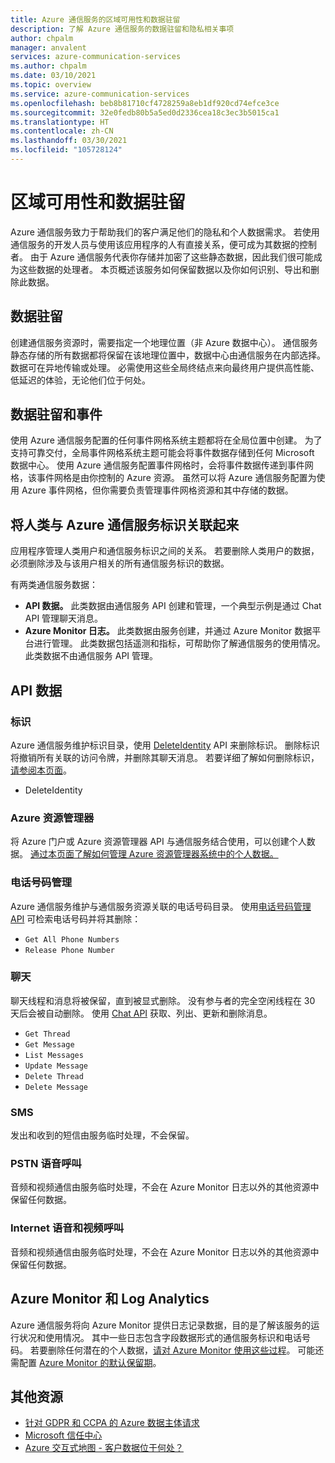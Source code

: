 ```yaml
---
title: Azure 通信服务的区域可用性和数据驻留
description: 了解 Azure 通信服务的数据驻留和隐私相关事项
author: chpalm
manager: anvalent
services: azure-communication-services
ms.author: chpalm
ms.date: 03/10/2021
ms.topic: overview
ms.service: azure-communication-services
ms.openlocfilehash: beb8b81710cf4728259a8eb1df920cd74efce3ce
ms.sourcegitcommit: 32e0fedb80b5a5ed0d2336cea18c3ec3b5015ca1
ms.translationtype: HT
ms.contentlocale: zh-CN
ms.lasthandoff: 03/30/2021
ms.locfileid: "105728124"
---
```

# <a name="region-availability-and-data-residency"></a>区域可用性和数据驻留

Azure 通信服务致力于帮助我们的客户满足他们的隐私和个人数据需求。 若使用通信服务的开发人员与使用该应用程序的人有直接关系，便可成为其数据的控制者。 由于 Azure 通信服务代表你存储并加密了这些静态数据，因此我们很可能成为这些数据的处理者。 本页概述该服务如何保留数据以及你如何识别、导出和删除此数据。

## <a name="data-residency"></a>数据驻留

创建通信服务资源时，需要指定一个地理位置（非 Azure 数据中心）。 通信服务静态存储的所有数据都将保留在该地理位置中，数据中心由通信服务在内部选择。 数据可在异地传输或处理。 必需使用这些全局终结点来向最终用户提供高性能、低延迟的体验，无论他们位于何处。

## <a name="data-residency-and-events"></a>数据驻留和事件

使用 Azure 通信服务配置的任何事件网格系统主题都将在全局位置中创建。 为了支持可靠交付，全局事件网格系统主题可能会将事件数据存储到任何 Microsoft 数据中心。 使用 Azure 通信服务配置事件网格时，会将事件数据传递到事件网格，该事件网格是由你控制的 Azure 资源。 虽然可以将 Azure 通信服务配置为使用 Azure 事件网格，但你需要负责管理事件网格资源和其中存储的数据。

## <a name="relating-humans-to-azure-communication-services-identities"></a>将人类与 Azure 通信服务标识关联起来

应用程序管理人类用户和通信服务标识之间的关系。 若要删除人类用户的数据，必须删除涉及与该用户相关的所有通信服务标识的数据。

有两类通信服务数据：
- **API 数据。** 此类数据由通信服务 API 创建和管理，一个典型示例是通过 Chat API 管理聊天消息。
- **Azure Monitor 日志。** 此类数据由服务创建，并通过 Azure Monitor 数据平台进行管理。 此类数据包括遥测和指标，可帮助你了解通信服务的使用情况。 此类数据不由通信服务 API 管理。

## <a name="api-data"></a>API 数据

### <a name="identities"></a>标识

Azure 通信服务维护标识目录，使用 [DeleteIdentity](/rest/api/communication/communicationidentity/delete) API 来删除标识。 删除标识将撤销所有关联的访问令牌，并删除其聊天消息。 若要详细了解如何删除标识，[请参阅本页面](../quickstarts/access-tokens.md)。

- DeleteIdentity

### <a name="azure-resource-manager"></a>Azure 资源管理器

将 Azure 门户或 Azure 资源管理器 API 与通信服务结合使用，可以创建个人数据。 [通过本页面了解如何管理 Azure 资源管理器系统中的个人数据。](../../azure-resource-manager/management/resource-manager-personal-data.md)

### <a name="telephone-number-management"></a>电话号码管理

Azure 通信服务维护与通信服务资源关联的电话号码目录。 使用[电话号码管理 API](/rest/api/communication/phonenumberadministration) 可检索电话号码并将其删除：

- `Get All Phone Numbers`
- `Release Phone Number`

### <a name="chat"></a>聊天

聊天线程和消息将被保留，直到被显式删除。 没有参与者的完全空闲线程在 30 天后会被自动删除。 使用 [Chat API](/rest/api/communication/chat/chatthread) 获取、列出、更新和删除消息。

- `Get Thread`
- `Get Message`
- `List Messages`
- `Update Message`
- `Delete Thread`
- `Delete Message`

### <a name="sms"></a>SMS

发出和收到的短信由服务临时处理，不会保留。

### <a name="pstn-voice-calling"></a>PSTN 语音呼叫

音频和视频通信由服务临时处理，不会在 Azure Monitor 日志以外的其他资源中保留任何数据。

### <a name="internet-voice-and-video-calling"></a>Internet 语音和视频呼叫

音频和视频通信由服务临时处理，不会在 Azure Monitor 日志以外的其他资源中保留任何数据。

## <a name="azure-monitor-and-log-analytics"></a>Azure Monitor 和 Log Analytics

Azure 通信服务将向 Azure Monitor 提供日志记录数据，目的是了解该服务的运行状况和使用情况。 其中一些日志包含字段数据形式的通信服务标识和电话号码。 若要删除任何潜在的个人数据，[请对 Azure Monitor 使用这些过程](../../azure-monitor/logs/personal-data-mgmt.md)。 可能还需配置 [Azure Monitor 的默认保留期](../../azure-monitor/logs/manage-cost-storage.md)。

## <a name="additional-resources"></a>其他资源

- [针对 GDPR 和 CCPA 的 Azure 数据主体请求](/microsoft-365/compliance/gdpr-dsr-azure)
- [Microsoft 信任中心](https://www.microsoft.com/trust-center/privacy/data-location)
- [Azure 交互式地图 - 客户数据位于何处？](https://azuredatacentermap.azurewebsites.net/)
